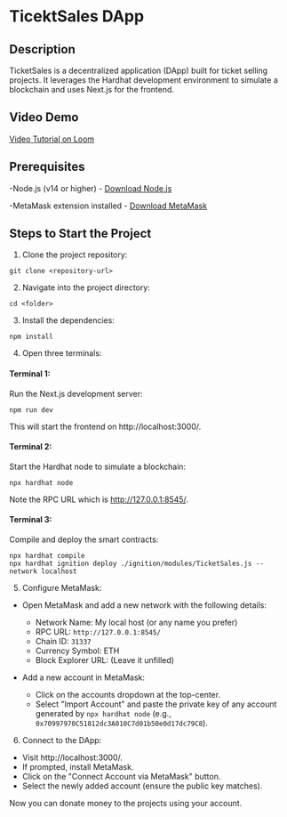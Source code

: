 # TicektSales DApp
## Description
TicketSales is a decentralized application (DApp) built for ticket selling projects. It leverages the Hardhat development environment to simulate a blockchain and uses Next.js for the frontend.

## Video Demo
[Video Tutorial on Loom](https://www.loom.com/share/68ba5bcf5dc34e8ab41f3433cbd85d8e)

## Prerequisites
-Node.js (v14 or higher) - [Download Node.js](https://nodejs.org/en)

-MetaMask extension installed - [Download MetaMask](https://metamask.io/download/)

## Steps to Start the Project
1. Clone the project repository:

```
git clone <repository-url>
```
2. Navigate into the project directory:

```
cd <folder>
```
3. Install the dependencies:
```
npm install
```
4. Open three terminals:

#### Terminal 1: 
Run the Next.js development server:
```
npm run dev
```
This will start the frontend on http://localhost:3000/.

#### Terminal 2: 
Start the Hardhat node to simulate a blockchain:
```
npx hardhat node
```
Note the RPC URL which is http://127.0.0.1:8545/.

#### Terminal 3: 
Compile and deploy the smart contracts:
```
npx hardhat compile
npx hardhat ignition deploy ./ignition/modules/TicketSales.js --network localhost
```
5. Configure MetaMask:

* Open MetaMask and add a new network with the following details:
  - Network Name: My local host (or any name you prefer)
  - RPC URL: `http://127.0.0.1:8545/`
  - Chain ID: `31337`
  - Currency Symbol: ETH
  - Block Explorer URL: (Leave it unfilled)
    
* Add a new account in MetaMask:
  - Click on the accounts dropdown at the top-center.
  - Select "Import Account" and paste the private key of any account generated by `npx hardhat node` (e.g., `0x70997970C51812dc3A010C7d01b50e0d17dc79C8`).

6. Connect to the DApp:

  - Visit http://localhost:3000/.
  - If prompted, install MetaMask.
  - Click on the "Connect Account via MetaMask" button.
  - Select the newly added account (ensure the public key matches).

Now you can donate money to the projects using your account.

